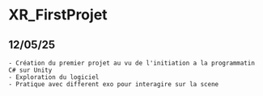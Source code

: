 # XR_FirstProjet

 ##  12/05/25

    - Création du premier projet au vu de l'initiation a la programmatin C# sur Unity
    - Exploration du logiciel
    - Pratique avec different exo pour interagire sur la scene